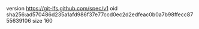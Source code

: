 version https://git-lfs.github.com/spec/v1
oid sha256:ad570486d235a1afd986f37e77ccd0ec2d2edfeac0b0a7b98ffecc8755639106
size 160
